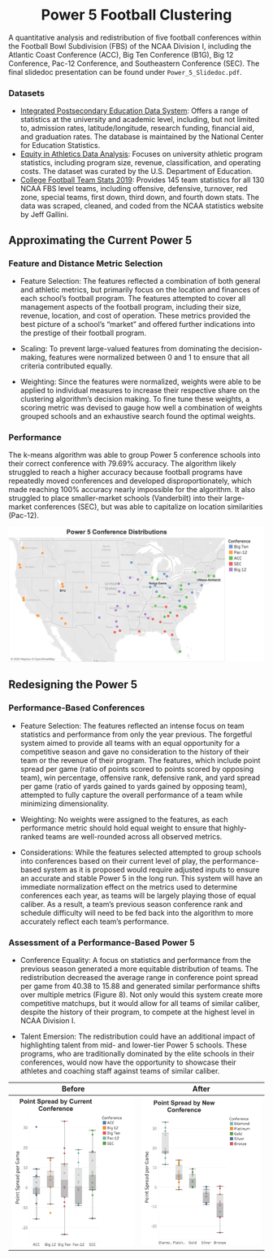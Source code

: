 <h1 align="center">Power 5 Football Clustering</h1>

A quantitative analysis and redistribution of five football conferences within the Football Bowl Subdivision (FBS) of the NCAA Division I, including the Atlantic Coast Conference (ACC), Big Ten Conference (B1G), Big 12 Conference, Pac-12 Conference, and Southeastern Conference (SEC). The final slidedoc presentation can be found under `Power_5_Slidedoc.pdf`.

### Datasets

- [Integrated Postsecondary Education Data System](https://nces.ed.gov/ipeds/datacenter/InstitutionByName.aspx?goToReportId=1): Offers a range of statistics at the university and academic level, including, but not limited to, admission rates, latitude/longitude, research funding, financial aid, and graduation rates. The database is maintained by the National Center for Education Statistics.
- [Equity in Athletics Data Analysis](https://ope.ed.gov/athletics/#/customdata/search): Focuses on university athletic program statistics, including program size, revenue, classification, and operating costs. The dataset was curated by the U.S. Department of Education.
- [College Football Team Stats 2019](https://www.kaggle.com/jeffgallini/college-football-team-stats-2019): Provides 145 team statistics for all 130 NCAA FBS level teams, including offensive, defensive, turnover, red zone, special teams, first down, third down, and fourth down stats. The data was scraped, cleaned, and coded from the NCAA statistics website by Jeff Gallini.

## Approximating the Current Power 5

### Feature and Distance Metric Selection

- Feature Selection: The features reflected a combination of both general and athletic metrics, but primarily focus on the location and finances of each school’s football program. The features attempted to cover all management aspects of the football program, including their size, revenue, location, and cost of operation. These metrics provided the best picture of a school’s “market” and offered further indications into the prestige of their football program.

- Scaling: To prevent large-valued features from dominating the decision-making, features were normalized between 0 and 1 to ensure that all criteria contributed equally.

- Weighting: Since the features were normalized, weights were able to be applied to individual measures to increase their respective share on the clustering algorithm’s decision making. To fine tune these weights, a scoring metric was devised to gauge how well a combination of weights grouped schools and an exhaustive search found the optimal weights.

### Performance

The k-means algorithm was able to group Power 5 conference schools into their correct conference with 79.69% accuracy. The algorithm likely struggled to reach a higher accuracy because football programs have repeatedly moved conferences and developed disproportionately, which made reaching 100% accuracy nearly impossible for the algorithm. It also struggled to place smaller-market schools (Vanderbilt) into their large-market conferences (SEC), but was able to capitalize on location similarities (Pac-12).

<p align="center">
  <img src="https://github.com/jetthollister/Power5Football/blob/master/pics/Power%205%20Conference%20Distributions%20with%20Independets.png" width="750" />
</p>

## Redesigning the Power 5

### Performance-Based Conferences

- Feature Selection: The features reflected an intense focus on team statistics and performance from only the year previous. The forgetful system aimed to provide all teams with an equal opportunity for a competitive season and gave no consideration to the history of their team or the revenue of their program. The features, which include point spread per game (ratio of points scored to points scored by opposing team), win percentage, offensive rank, defensive rank, and yard spread per game (ratio of yards gained to yards gained by opposing team), attempted to fully capture the overall performance of a team while minimizing dimensionality. 

- Weighting: No weights were assigned to the features, as each performance metric should hold equal weight to ensure that highly-ranked teams are well-rounded across all observed metrics.

- Considerations: While the features selected attempted to group schools into conferences based on their current level of play, the performance-based system as it is proposed would require adjusted inputs to ensure an accurate and stable Power 5 in the long run. This system will have an immediate normalization effect on the metrics used to determine conferences each year, as teams will be largely playing those of equal caliber. As a result, a team’s previous season conference rank and schedule difficulty will need to be fed back into the algorithm to more accurately reflect each team’s performance.

### Assessment of a Performance-Based Power 5 

- Conference Equality: A focus on statistics and performance from the previous season generated a more equitable distribution of teams. The redistribution decreased the average range in conference point spread per game from 40.38 to 15.88 and generated similar performance shifts over multiple metrics (Figure 8). Not only would this system create more competitive matchups, but it would allow for all teams of similar caliber, despite the history of their program, to compete at the highest level in NCAA Division I.

- Talent Emersion: The redistribution could have an additional impact of highlighting talent from mid- and lower-tier Power 5 schools. These programs, who are traditionally dominated by the elite schools in their conferences, would now have the opportunity to showcase their athletes and coaching staff against teams of similar caliber.

Before             |  After
:-------------------------:|:-------------------------:
 <img src="https://github.com/jetthollister/Power5Football/blob/master/pics/Point%20Spread%20by%20Current%20Conference.png" width="500" /> |  <img src="https://github.com/jetthollister/Power5Football/blob/master/pics/Point%20Spread%20by%20New%20Conference.png" width="500" />

